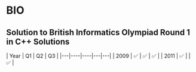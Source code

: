# BIO
Solution to British Informatics Olympiad Round 1 in C++
Solutions
-----

| Year | Q1 | Q2 | Q3 | 
|---|----|----|---|---|
| 2009 | ✅ | ✅ | ✅ | 
| 2011 | ✅ |   | ✅ | 
